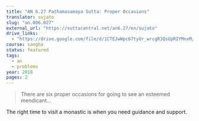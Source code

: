 ```yaml
---
title: "AN 6.27 Paṭhamasamaya Sutta: Proper Occasions"
translator: sujato
slug: "an.006.027"
external_url: "https://suttacentral.net/an6.27/en/sujato"
drive_links:
  - "https://drive.google.com/file/d/1CTEJwWpc67tyUr_wrcgR3QsUpRIYMnxM/view?usp=drivesdk"
course: sangha
status: featured
tags:
  - an
  - problems
year: 2018
pages: 2
---
```


> There are six proper occasions for going to see an esteemed mendicant...

The right time to visit a monastic is when you need guidance and support.

